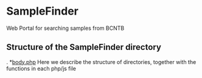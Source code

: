 # SampleFinder
Web Portal for searching samples from BCNTB

## Structure of the SampleFinder directory
.
 *[body.php](./body.php)
Here we describe the structure of directories, together with the functions in each php/js file

